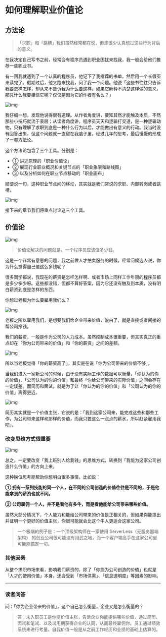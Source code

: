 # 如何理解职业价值论

## 方法论

> 「求职」和「跳槽」我们虽然经常都在说，但却很少认真想过这些行为背后的意义。

在我决定自己写书之前，经常会有程序员遇到职业困扰来找我，我一般会给他们推荐一些职业书。

有一回我就遇到了一个认真的程序员，他记下了我推荐的书单，然后用一个长假买来读完了。假期过后，他又跑来找我，问了我一个问题。他说「这些书往往只告诉我要怎样怎样，却从来不告诉我为什么要这样。如果它解释不清楚这样做的意义，那凭什么我要相信它呢？仅仅是因为它的作者有名么？」

![img](https://github.com/pzspsh/intelligentlibrary/blob/main/images/程序员的逻辑.awebp)

我仔细一想，发现他说得很有道理。从作者角度讲，要知其然才能触及本质，不然那些小技巧就流于表层；从读者角度讲，程序员天天和逻辑打交道，是一种逻辑动物，只有理解了求职到底是一种什么行为以后，才能做出有意义的行动。我当时没有回答出来，但这个问题就一直留在我脑子里，经过几年的思考，最后慢慢的形成了一套方法论。

这个方法论包含了三个工具。分别是：

- ① 讲述原理的「职业价值论」
- ② 展现行业职业概况和关键节点的「职业象限和路线图」
- ③ 以及分析如何在职业节点移动的「职业画布」

顺便说一句，这种职业节点间的移动，其实就是我们常说的求职、内部转岗或者跳槽。

![img](https://github.com/pzspsh/intelligentlibrary/blob/main/images/价值论.awebp)

接下来的章节我们将重点讨论这三个工具。

## 价值论

![img](https://github.com/pzspsh/intelligentlibrary/blob/main/images/价值论-1.awebp)

> 价值论解决的问题就是，一个程序员应该值多少钱。

这是一个非常有意思的问题，我之前做人才拍卖服务的时候，经常问候选人说，你为什么觉得自己值这么多钱呢？

很多同学都说，我现在的薪资是怎样怎样啊、或者市场上同样工作年限的程序员都是多少多少呀。这些都没错，但都不算好答案，因为它还没有触及到本质，没有明白薪资到底是怎样的东西。

你想过老板为什么要雇用我们么？

![img](https://github.com/pzspsh/intelligentlibrary/blob/main/images/雇佣.awebp)

老板之所以雇用我们，是想要我们给企业带来价值，说白了，就是直接或者间接的帮公司挣钱。

我们的薪资，一般是作为公司的人力成本。虽然控制成本很重要，但其实真正的重点却在「你为公司带来的价值」和「你的薪资」之间的差额。

![img](https://github.com/pzspsh/intelligentlibrary/blob/main/images/雇主的收益awebp)

所以当老板觉得「你的薪资高了」，其实是在说「你为公司带来的价值不够」。

当我们进入一家新公司的时候，由于没有实际工作的数据可以衡量，「你认为的你的价值」、「公司认为的你的价值」和最终「你给公司带来的实际价值」之间会存在一定误差。而简历和面试，就是为了让「你认为的你的价值」和「公司认为的你的价值」离得更近。

![img](https://github.com/pzspsh/intelligentlibrary/blob/main/images/雇主的收益-1.awebp)

简历其实就是一个价值主张，它说的是：「我到这家公司来，能完成这些和那些工作，为公司带来这样和那样的价值，而我只要这么一点点的薪水，所以赶紧雇用我吧」。

### 改变思维方式很重要

![img](https://github.com/pzspsh/intelligentlibrary/blob/main/images/思维方式.awebp)

总之，一定要改变「我上班别人给我钱」的思维方式，转换到「我能为这家公司创造什么价值」的方向上来。

这种换位思考能帮助你想明白很多事情，比如说：

**① 拥有一系列技能的同一个人，在不同的公司创造的价值往往是不同的，于是他能拿到的薪资也就不同。**

**② 公司雇佣一个人，并不是看他有多牛，而是看他能给公司带来哪些价值。**

虽然大部分情况下，个人能力和能给公司带来的价值是正相关的，但如果你能提出并证明一个更好的价值主张，你很可能就会比这个牛人更适合这家公司。

> 一个极端的例子是：一个顶级架构师在一家使用 ServerLess（无服务器端架构） 的创业公司很可能没有用武之地，而一个客户端高手在这家公司里可能能搞定一切。

### 其他因素

从整个求职市场来看，影响我们薪资的，除了「你能为公司创造的价值」也就是「人才的使用价值」本身，还会受到「市场供需」、「信息透明度」等因素的影响。

------

### 读者问答

问：「你为企业带来的价值」，这个自己怎么衡量，企业又是怎么衡量的？

> 答：未入职员工是你提价值主张，告诉企业你能提供哪些价值，通过简历、面试和笔试、以及试用期获得企业的认同，从而最终雇佣你。员工通过绩效系统来进行考量。自我价值一般是从之前工作经历和业绩的基础上估算的。